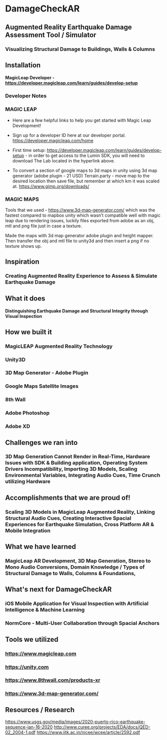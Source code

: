 # DamageCheckAR

## Augmented Reality Earthquake Damage Assessment Tool / Simulator

### Visualizing Structural Damage to Buildings, Walls & Columns 

## Installation

#### MagicLeap Developer - https://developer.magicleap.com/learn/guides/develop-setup

### Developer Notes

### MAGIC LEAP

- Here are a few helpful links to help you get started with Magic Leap Development! 
- Sign up for a developer ID here at our developer portal. https://developer.magicleap.com/home 

- First time setup: https://developer.magicleap.com/learn/guides/develop-setup - in order to get access to the Lumin SDK, you will need to download The Lab located in the hyperlink above. 

- To convert a section of google maps to 3d maps in unity using 3d map generator (adobe plugin - 21 USD)
Terrain.party - move map to the desired location then save file, but remember at which km it was scaled at. 
https://www.gimp.org/downloads/

### MAGIC MAPS

Tools that we used -  https://www.3d-map-generator.com/ which was the fastest compared to mapbox unity which wasn’t compatible well with magic leap due to rendering issues, luckily files exported from adobe as an obj, mtl and png file just in case a texture.

Made the maps with 3d map generator adobe plugin and height mapper. 
Then transfer the obj and mtl file to unity3d and then insert a png if no texture shows up. 

## Inspiration

### Creating Augmented Reality Experience to Assess & Simulate Earthquake Damage

## What it does

#### Distinguishing Earthquake Damage and Structural Integrity through Visual Inspection 

## How we built it

### MagicLEAP Augmented Reality Technology
### Unity3D 
### 3D Map Generator - Adobe Plugin 
### Google Maps Satellite Images
### 8th Wall
### Adobe Photoshop
### Adobe XD
 
## Challenges we ran into

### 3D Map Generation Cannot Render in Real-Time, Hardware Issues with SDK & Building application, Operating System Drivers Incompatibility, Importing 3D Models, Scaling Environmental Variables, Integrating Audio Cues, Time Crunch utilizing Hardware 

## Accomplishments that we are proud of!

### Scaling 3D Models in MagicLeap Augmented Reality, Linking Structural Audio Cues, Creating Interactive Spacial Experiences for Earthquake Simulation, Cross Platform AR & Mobile Integration 

## What we have learned

### MagicLeap AR Development, 3D Map Generation, Stereo to Mono Audio Conversions, Domain Knowledge / Types of Structural Damage to Walls, Columns & Foundations, 

## What's next for DamageCheckAR

### iOS Mobile Application for Visual Inspection with Artificial Intelligence & Machine Learning
### NormCore - Multi-User Collaboration through Spacial Anchors

## Tools we utilized 

### https://www.magicleap.com
### https://unity.com
### https://www.8thwall.com/products-xr
### https://www.3d-map-generator.com/
 
## Resources / Research 
https://www.usgs.gov/media/images/2020-puerto-rico-earthquake-sequence-jan-16-2020
http://www.curee.org/projects/EDA/docs/QED-02_2004-1.pdf
https://www.iitk.ac.in/nicee/wcee/article/2592.pdf

